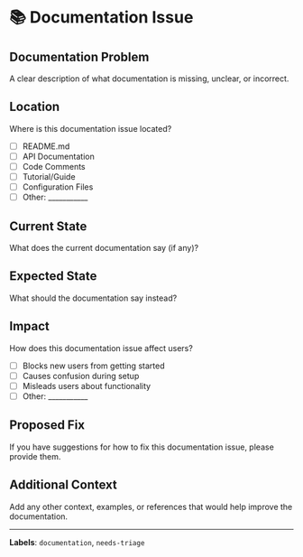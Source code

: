 # 📚 Documentation Issue

## **Documentation Problem**
A clear description of what documentation is missing, unclear, or incorrect.

## **Location**
Where is this documentation issue located?
- [ ] README.md
- [ ] API Documentation
- [ ] Code Comments
- [ ] Tutorial/Guide
- [ ] Configuration Files
- [ ] Other: ___________

## **Current State**
What does the current documentation say (if any)?

## **Expected State**
What should the documentation say instead?

## **Impact**
How does this documentation issue affect users?
- [ ] Blocks new users from getting started
- [ ] Causes confusion during setup
- [ ] Misleads users about functionality
- [ ] Other: ___________

## **Proposed Fix**
If you have suggestions for how to fix this documentation issue, please provide them.

## **Additional Context**
Add any other context, examples, or references that would help improve the documentation.

---

**Labels**: `documentation`, `needs-triage`
